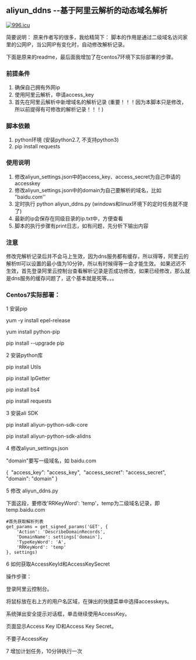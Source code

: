## aliyun_ddns --基于阿里云解析的动态域名解析


[![996.icu](https://img.shields.io/badge/link-996.icu-red.svg)](https://996.icu)

简要说明：
原来作者写的很多，我给精简下：
脚本的作用是通过二级域名访问家里的公网IP，当公网IP有变化时，自动修改解析记录。

下面是原来的readme，最后面我增加了在centos7环境下实际部署的步骤。

### 前提条件
1. 确保自己拥有外网ip
2. 使用阿里云解析，申请access_key
3. 首先在阿里云解析中新增域名的解析记录 (重要！！！因为本脚本只是修改，所以前提得有可修改的解析记录！！！)

### 脚本依赖
1. python环境 (安装python2.7, 不支持python3)
2. pip install requests

### 使用说明
1. 修改aliyun_settings.json中的access_key、access_secret为自己申请的accesskey
2. 修改aliyun_settings.json中的domain为自己要解析的域名，比如 "baidu.com''
3. 定时执行 python aliyun_ddns.py   (windows和linux环境下的定时任务就不提了)
4. 最新的ip会保存在同级目录的ip.txt中，方便查看
5. 脚本的执行步骤有print日志，如有问题，先分析下输出内容

### 注意
修改完解析记录后并不会马上生效，因为dns服务都有缓存，所以得等，阿里云的解析ttl可以设置的最小值为10分钟，所以有时候得等一会才能生效。
如果迟迟不生效，首先登录阿里云控制台查看解析记录是否成功修改，如果已经修改，那么就是dns服务的缓存问题了，这个基本就是死等。。。



### Centos7实际部署：

1 安装pip

yum -y install epel-release

yum install python-pip

pip install --upgrade pip

2 安装python库

pip install Utils

pip install IpGetter

pip install bs4

pip install requests

3 安装ali SDK

pip install aliyun-python-sdk-core

pip install aliyun-python-sdk-alidns

4 修改aliyun_settings.json

"domain"要写一级域名，如 baidu.com

{
​	"access_key": "access_key",
​	"access_secret": "access_secret",
​	"domain": "domain"
}

5 修改 aliyun_ddns.py

下面这段，要修改'RRKeyWord': 'temp'，temp为二级域名记录，即 temp.baidu.com

	#首先获取解析列表
	get_params = get_signed_params('GET', {
		'Action': 'DescribeDomainRecords',
		'DomainName': settings['domain'],
		'TypeKeyWord': 'A',
		'RRKeyWord': 'temp'
	}, settings)

6 如何获取AccessKeyId和AccessKeySecret

操作步骤：

登录阿里云控制台。

将鼠标放在右上方的用户名区域，在弹出的快捷菜单中选择accesskeys。

系统弹出安全提示对话框，单击继续使用AccessKey。

页面显示Access Key ID和Access Key Secret。

不要子AccessKey

7 增加计划任务，10分钟执行一次
